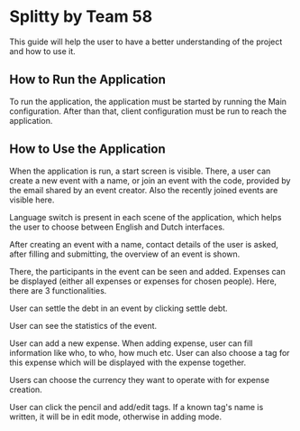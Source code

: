 # Splitty by Team 58

This guide will help the user to have a better understanding of the project and how to use it.

## How to Run the Application

To run the application, the application must be started by running the Main configuration. After than that, client configuration must be run to reach the application.

## How to Use the Application

When the application is run, a start screen is visible. There, a user can create a new event with a name, or join an event with the code, provided by the email shared by an event creator. Also the recently joined events are visible here.

Language switch is present in each scene of the application, which helps the user to choose between English and Dutch interfaces.

After creating an event with a name, contact details of the user is asked, after filling and submitting, the overview of an event is shown.

There, the participants in the event can be seen and added. Expenses can be displayed (either all expenses or expenses for chosen people). Here, there are 3 functionalities.

User can settle the debt in an event by clicking settle debt.

User can see the statistics of the event.

User can add a new expense. When adding expense, user can fill information like who, to who, how much etc. User can also choose a tag for this expense which will be displayed with the expense together. 

Users can choose the currency they want to operate with for expense creation.

User can click the pencil and add/edit tags. If a known tag's name is written, it will be in edit mode, otherwise in adding mode.
